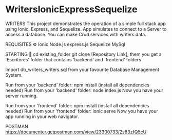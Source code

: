 # WritersIonicExpressSequelize

WRITERS
This project demonstrates the operation of a simple full stack app using Ionic, Express, and Sequelize. App simulates to connect to a Server to access a database. You can make Crud services with writers data.

REQUISITES ⚙️
Ionic
Node.js
express.js
Sequelize
MySql


STARTING 🚀
cd existing_folder
git clone [Repository Link], them you get a 'Escritores' folder that contains 'backend' and 'frontend' folders

Import db_writers_writers.sql from your favourite Database Management System.

Run from your 'backend' folder: npm install (install all dependencies needed)
Run from your 'backend' folder: node index.js
Now you have your server running.

Run from your 'frontend' folder: npm install (install all dependencies needed)
Run from your 'frontend' folder: ionic serve
Now you have your app running in your web navigator.


POSTMAN
https://documenter.getpostman.com/view/23300733/2s83zfQ5cU

